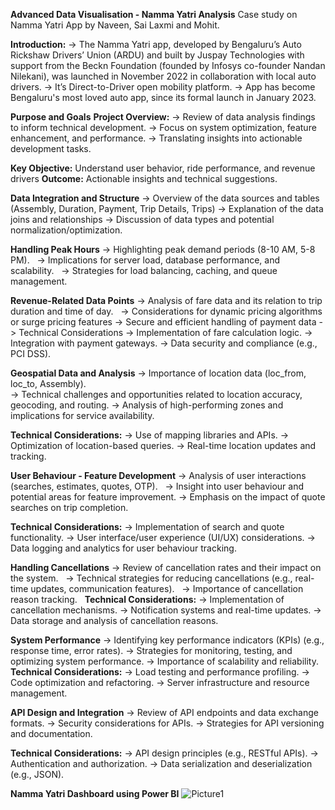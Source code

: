 **Advanced Data Visualisation - Namma Yatri Analysis**
Case study on Namma Yatri App by Naveen, Sai Laxmi and Mohit.

**Introduction:**
-> The Namma Yatri app, developed by Bengaluru’s Auto Rickshaw Drivers’ Union (ARDU) and built by Juspay Technologies with support from the Beckn Foundation (founded by   Infosys co-founder Nandan Nilekani), was launched in November 2022 in collaboration with local auto drivers.
-> It’s Direct-to-Driver open mobility platform.
-> App has become Bengaluru's most loved auto app, since its formal launch in January 2023.

**Purpose and Goals**
**Project Overview:**
-> Review of data analysis findings to inform technical development.
-> Focus on system optimization, feature enhancement, and performance.
-> Translating insights into actionable development tasks. 

**Key Objective:** Understand user behavior, ride performance, and revenue drivers
**Outcome:** Actionable insights and technical suggestions.

**Data Integration and Structure**
-> Overview of the data sources and tables (Assembly, Duration, Payment, Trip Details, Trips)
-> Explanation of the data joins and relationships
-> Discussion of data types and potential normalization/optimization.

**Handling Peak Hours**
-> Highlighting peak demand periods (8-10 AM, 5-8 PM).   
-> Implications for server load, database performance, and scalability.   
-> Strategies for load balancing, caching, and queue management.

**Revenue-Related Data Points**
-> Analysis of fare data and its relation to trip duration and time of day.   
-> Considerations for dynamic pricing algorithms or surge pricing features
-> Secure and efficient handling of payment data
-> Technical Considerations
-> Implementation of fare calculation logic.
-> Integration with payment gateways.
-> Data security and compliance (e.g., PCI DSS).

**Geospatial Data and Analysis**
-> Importance of location data (loc_from, loc_to, Assembly).    
-> Technical challenges and opportunities related to location accuracy, geocoding, and routing.
-> Analysis of high-performing zones and implications for service availability.   

**Technical Considerations:** 
-> Use of mapping libraries and APIs.
-> Optimization of location-based queries.
-> Real-time location updates and tracking.

**User Behaviour - Feature Development**
-> Analysis of user interactions (searches, estimates, quotes, OTP).   
-> Insight into user behaviour and potential areas for feature improvement.
-> Emphasis on the impact of quote searches on trip completion.   

**Technical Considerations:** 
-> Implementation of search and quote functionality.
-> User interface/user experience (UI/UX) considerations.
-> Data logging and analytics for user behaviour tracking.

**Handling Cancellations**
-> Review of cancellation rates and their impact on the system.   
-> Technical strategies for reducing cancellations (e.g., real-time updates, communication features).   
-> Importance of cancellation reason tracking.   
**Technical Considerations:** 
-> Implementation of cancellation mechanisms.
-> Notification systems and real-time updates.
-> Data storage and analysis of cancellation reasons.

**System Performance**
-> Identifying key performance indicators (KPIs) (e.g., response time, error rates).
-> Strategies for monitoring, testing, and optimizing system performance.
-> Importance of scalability and reliability.
**Technical Considerations:**
-> Load testing and performance profiling.
-> Code optimization and refactoring.
-> Server infrastructure and resource management.

**API Design and Integration**
-> Review of API endpoints and data exchange formats.
-> Security considerations for APIs.
-> Strategies for API versioning and documentation.

**Technical Considerations:** 
-> API design principles (e.g., RESTful APIs).
-> Authentication and authorization.
-> Data serialization and deserialization (e.g., JSON).

**Namma Yatri Dashboard using Power BI**
![Picture1](https://github.com/user-attachments/assets/ca08dd93-88e9-4ff3-9f2d-6adeb42e7e89)























